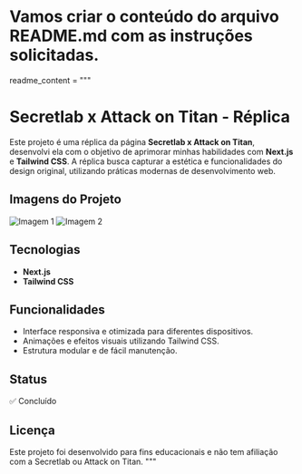 # Vamos criar o conteúdo do arquivo README.md com as instruções solicitadas.

readme_content = """

# Secretlab x Attack on Titan - Réplica

Este projeto é uma réplica da página **Secretlab x Attack on Titan**, desenvolvi ela com o objetivo de aprimorar minhas habilidades com **Next.js** e **Tailwind CSS**. A réplica busca capturar a estética e funcionalidades do design original, utilizando práticas modernas de desenvolvimento web.

## Imagens do Projeto

![Imagem 1](caminho-para-imagem-1.png)
![Imagem 2](caminho-para-imagem-2.png)

## Tecnologias

- **Next.js**
- **Tailwind CSS**

## Funcionalidades

- Interface responsiva e otimizada para diferentes dispositivos.
- Animações e efeitos visuais utilizando Tailwind CSS.
- Estrutura modular e de fácil manutenção.

## Status

✅ Concluído

## Licença

Este projeto foi desenvolvido para fins educacionais e não tem afiliação com a Secretlab ou Attack on Titan.
"""
